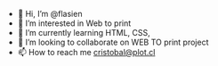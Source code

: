 - 👋 Hi, I’m @flasien
- 👀 I’m interested in Web to print
- 🌱 I’m currently learning HTML, CSS, 
- 💞️ I’m looking to collaborate on WEB TO print project
- 📫 How to reach me cristobal@plot.cl

<!---
flasien/flasien is a ✨ special ✨ repository because its `README.md` (this file) appears on your GitHub profile.
You can click the Preview link to take a look at your changes.
--->
